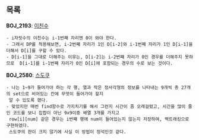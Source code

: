 목록
-----

**BOJ_2193**: [이친수](https://www.acmicpc.net/problem/2193)
```
- i자릿수의 이친수는 i-1번째 자리엔 0이 와야 한다.
- 그래서 DP를 적용해보면, i-2번째 자리가 1인 D[i-2]와 i-1번째 자리가 1인 D[i-1]을 더해서 D[i]를 구할 수 있다.
- D[i-1]을 그대로 더해주는 이유는, D[i-2]는 i-2번쨰 자리가 0인 경우를 더해주지 못하므로  D[i-1]를 i-1번째 자리가 0인 D[i]에 포함되는 경우의 수로 보는 것이다.
```

**BOJ_2580**: [스도쿠](https://www.acmicpc.net/problem/2580)
```
- 나는 1~9가 들어가야 하는 각 행, 열과 작은 정사각형의 정보를 나타내는 9개씩 총 27개의 set으로 비어있는 칸에 무엇이 들어가야 할지
 알 수 있도록 했다.
- 맞았지만 매번 find함수로 가지치기를 해서 그런지 시간이 좀 오래걸렸고, 시간을 많이 줄인 코드를 보니 집합이 아닌 9x9이중 배열 3개를 가지고
 row[i][num] 같은 경우는 i번째 행에 num이 들어있는지 않는지 저장하여, 백트래킹으로 구현하였다.
 스도쿠의 판이 크지 않기에 사실 이 방법이 정석인것 같다.
```
